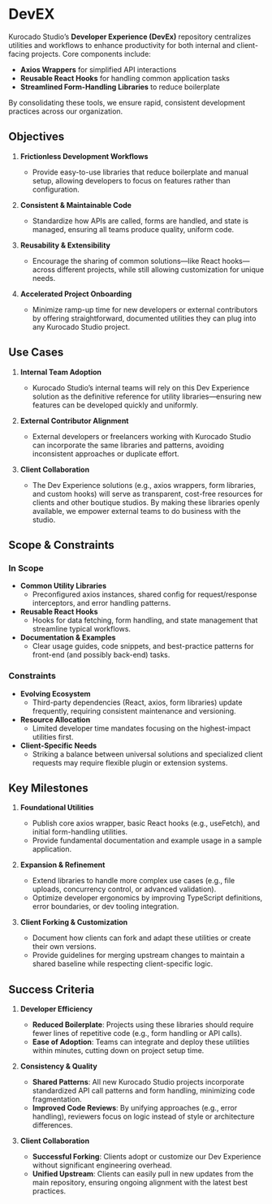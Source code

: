 # DevEX

Kurocado Studio’s **Developer Experience (DevEx)** repository centralizes utilities and workflows to
enhance productivity for both internal and client-facing projects. Core components include:

- **Axios Wrappers** for simplified API interactions
- **Reusable React Hooks** for handling common application tasks
- **Streamlined Form-Handling Libraries** to reduce boilerplate

By consolidating these tools, we ensure rapid, consistent development practices across our
organization.

## Objectives

1. **Frictionless Development Workflows**

   - Provide easy-to-use libraries that reduce boilerplate and manual setup, allowing developers to
     focus on features rather than configuration.

2. **Consistent & Maintainable Code**

   - Standardize how APIs are called, forms are handled, and state is managed, ensuring all teams
     produce quality, uniform code.

3. **Reusability & Extensibility**

   - Encourage the sharing of common solutions—like React hooks—across different projects, while
     still allowing customization for unique needs.

4. **Accelerated Project Onboarding**
   - Minimize ramp-up time for new developers or external contributors by offering straightforward,
     documented utilities they can plug into any Kurocado Studio project.

## Use Cases

1. **Internal Team Adoption**

   - Kurocado Studio’s internal teams will rely on this Dev Experience solution as the definitive
     reference for utility libraries—ensuring new features can be developed quickly and uniformly.

2. **External Contributor Alignment**

   - External developers or freelancers working with Kurocado Studio can incorporate the same
     libraries and patterns, avoiding inconsistent approaches or duplicate effort.

3. **Client Collaboration**
   - The Dev Experience solutions (e.g., axios wrappers, form libraries, and custom hooks) will
     serve as transparent, cost-free resources for clients and other boutique studios. By making
     these libraries openly available, we empower external teams to do business with the studio.

## Scope & Constraints

### In Scope

- **Common Utility Libraries**
  - Preconfigured axios instances, shared config for request/response interceptors, and error
    handling patterns.
- **Reusable React Hooks**
  - Hooks for data fetching, form handling, and state management that streamline typical workflows.
- **Documentation & Examples**
  - Clear usage guides, code snippets, and best-practice patterns for front-end (and possibly
    back-end) tasks.

### Constraints

- **Evolving Ecosystem**
  - Third-party dependencies (React, axios, form libraries) update frequently, requiring consistent
    maintenance and versioning.
- **Resource Allocation**
  - Limited developer time mandates focusing on the highest-impact utilities first.
- **Client-Specific Needs**
  - Striking a balance between universal solutions and specialized client requests may require
    flexible plugin or extension systems.

## Key Milestones

1. **Foundational Utilities**

   - Publish core axios wrapper, basic React hooks (e.g., useFetch), and initial form-handling
     utilities.
   - Provide fundamental documentation and example usage in a sample application.

2. **Expansion & Refinement**

   - Extend libraries to handle more complex use cases (e.g., file uploads, concurrency control, or
     advanced validation).
   - Optimize developer ergonomics by improving TypeScript definitions, error boundaries, or dev
     tooling integration.

3. **Client Forking & Customization**

   - Document how clients can fork and adapt these utilities or create their own versions.
   - Provide guidelines for merging upstream changes to maintain a shared baseline while respecting
     client-specific logic.

## Success Criteria

1. **Developer Efficiency**

   - **Reduced Boilerplate**: Projects using these libraries should require fewer lines of
     repetitive code (e.g., form handling or API calls).
   - **Ease of Adoption**: Teams can integrate and deploy these utilities within minutes, cutting
     down on project setup time.

2. **Consistency & Quality**

   - **Shared Patterns**: All new Kurocado Studio projects incorporate standardized API call
     patterns and form handling, minimizing code fragmentation.
   - **Improved Code Reviews**: By unifying approaches (e.g., error handling), reviewers focus on
     logic instead of style or architecture differences.

3. **Client Collaboration**

   - **Successful Forking**: Clients adopt or customize our Dev Experience without significant
     engineering overhead.
   - **Unified Upstream**: Clients can easily pull in new updates from the main repository, ensuring
     ongoing alignment with the latest best practices.
